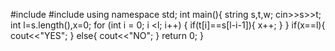 #include<iostream>
#include<string>
using namespace std;
int main(){
    string s,t,w;
    cin>>s>>t;
    int l=s.length(),x=0;
    for (int i = 0; i <l; i++)
    {
       if(t[i]==s[l-i-1]){
             x++;
       }
    }
    if(x==l){
        cout<<"YES";
    }
    else{
        cout<<"NO";
    }
    return 0;
}

